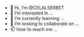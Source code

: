 - 👋 Hi, I’m @CELALSERBET
- 👀 I’m interested in ...
- 🌱 I’m currently learning ...
- 💞️ I’m looking to collaborate on ...
- 📫 How to reach me ...

<!---
CELALSERBET/CELALSERBET is a ✨ special ✨ repository because its `README.md` (this file) appears on your GitHub profile.
You can click the Preview link to take a look at your changes.
--->
